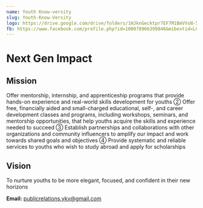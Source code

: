 ```yaml
---
name: Youth Know-versity
slug: Youth-Know-Versity
logo: https://drive.google.com/drive/folders/1HJknGecktpr7EF7M1BmVVsN-5K8RoIY-
fb: https://www.facebook.com/profile.php?id=100078966399846&mibextid=LQQJ4d
---
```


# Next Gen Impact

## Mission

Offer mentorship, internship, and apprenticeship programs that provide hands-on experience and real-world skills development for youths
② Offer free, financially aided and small-charged educational, self-, and career development classes and programs, including workshops, seminars, and mentorship opportunities, that help youths acquire the skills and experience needed to succeed
③ Establish partnerships and collaborations with other organizations and community influencers to amplify our impact and work towards shared goals and objectives
④ Provide systematic and reliable services to youths who wish to study abroad and apply for scholarships

## Vision

To nurture youths to be more elegant, focused, and confident in their new horizons

**Email:** publicrelations.ykv@gmail.com
